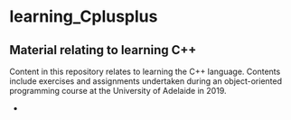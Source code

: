 # learning_Cplusplus
## Material relating to learning C++
Content in this repository relates to learning the C++ language. Contents include exercises and assignments undertaken during an object-oriented programming course at the University of Adelaide in 2019.

- 
